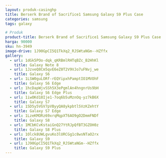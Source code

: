 ```yaml
---
layout: produk-casinghp
title: Berserk Brand of Sacrifice1 Samsung Galaxy S9 Plus Case
categories: samsung
tags: galaxy

# Produk
product-title: Berserk Brand of Sacrifice1 Samsung Galaxy S9 Plus Case
harga: 90000
sku: hn-3949
image-drive: 1J90GpCI5Q1TkXq2_RJSWtaNGm--HZffx
gallery:
  - url: 1dGk5POo-dqk_qKRBmlRHTqBZc_B2HhKl
    title: Galaxy Note 8
  - url: 1JzveQ8Cm5qvE6eZ0T2V9VJo7uFNvj_we
    title: Galaxy S6
  - url: 1LSW0guLORf-rEQYipxhPamptIO1MVOhF
    title: Galaxy S6 Edge
  - url: 1hcDapWjvSSh5X3ePgmlAn4hngnrUs9bH
    title: Galaxy S6 Edge Plus
  - url: 1iwOKd18Ije1-7oq6b5uMznOq-yz7kB6X
    title: Galaxy S7
  - url: 1SD5y5VGV7pVByyQA8ykpbtlSVzKZehtY
    title: Galaxy S7 Edge
  - url: 1LzeKMORz69xrqMqpXT6AO9gO2DmmFNDf
    title: Galaxy S8
  - url: 1MCbKCvKstaiGnQ27YtRJpQfBT3GZOH0z
    title: Galaxy S8 Plus
  - url: 1Olck8UWLgvuKo3lURCGg1c8wsNTaO2rx
    title: Galaxy S9
  - url: 1J90GpCI5Q1TkXq2_RJSWtaNGm--HZffx
    title: Galaxy S9 Plus
---
```

